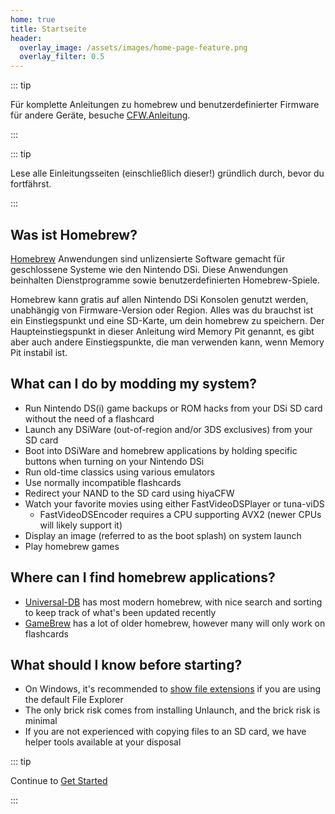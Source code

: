 ```yaml
---
home: true
title: Startseite
header:
  overlay_image: /assets/images/home-page-feature.png
  overlay_filter: 0.5
---
```


::: tip

Für komplette Anleitungen zu homebrew und benutzerdefinierter Firmware für andere Geräte, besuche [CFW.Anleitung](https://cfw.guide/).

:::

::: tip

Lese alle Einleitungsseiten (einschließlich dieser!) gründlich durch, bevor du fortfährst.

:::

## Was ist Homebrew?

[Homebrew](https://en.wikipedia.org/wiki/Homebrew_(video_games)) Anwendungen sind unlizensierte Software gemacht für geschlossene Systeme wie den Nintendo DSi. Diese Anwendungen beinhalten Dienstprogramme sowie benutzerdefinierten Homebrew-Spiele.

Homebrew kann gratis auf allen Nintendo DSi Konsolen genutzt werden, unabhängig von Firmware-Version oder Region. Alles was du brauchst ist ein Einstiegspunkt und eine SD-Karte, um dein homebrew zu speichern. Der Haupteinstiegspunkt in dieser Anleitung wird Memory Pit genannt, es gibt aber auch andere Einstiegspunkte, die man verwenden kann, wenn Memory Pit instabil ist.

## What can I do by modding my system?

- Run Nintendo DS(i) game backups or ROM hacks from your DSi SD card without the need of a flashcard
- Launch any DSiWare (out-of-region and/or 3DS exclusives) from your SD card
- Boot into DSiWare and homebrew applications by holding specific buttons when turning on your Nintendo DSi
- Run old-time classics using various emulators
- Use normally incompatible flashcards
- Redirect your NAND to the SD card using hiyaCFW
- Watch your favorite movies using either FastVideoDSPlayer or tuna-viDS
     - FastVideoDSEncoder requires a CPU supporting AVX2 (newer CPUs will likely support it)
- Display an image (referred to as the boot splash) on system launch
- Play homebrew games

## Where can I find homebrew applications?

- [Universal-DB](https://db.universal-team.net/ds) has most modern homebrew, with nice search and sorting to keep track of what's been updated recently
- [GameBrew](https://www.gamebrew.org/wiki/List_of_all_DS_homebrew) has a lot of older homebrew, however many will only work on flashcards

## What should I know before starting?

- On Windows, it's recommended to [show file extensions](file-extensions-windows.html) if you are using the default File Explorer
- The only brick risk comes from installing Unlaunch, and the brick risk is minimal
- If you are not experienced with copying files to an SD card, we have helper tools available at your disposal

::: tip

Continue to [Get Started](get-started.html)

:::
